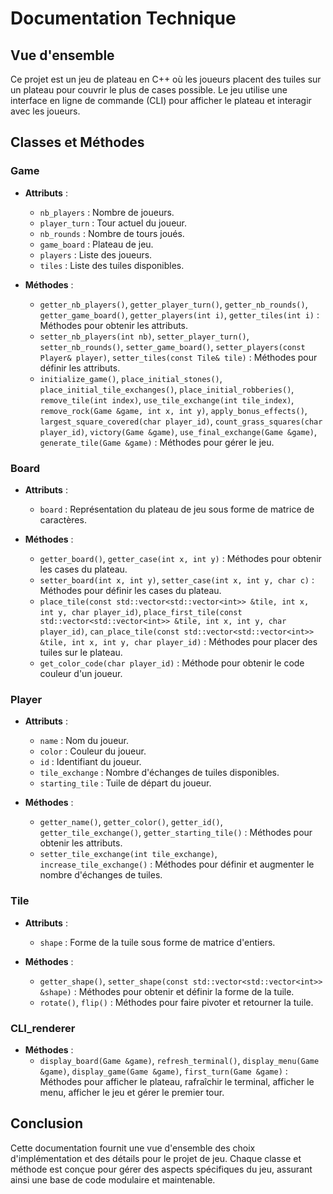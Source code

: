 # Documentation Technique

## Vue d'ensemble

Ce projet est un jeu de plateau en C++ où les joueurs placent des tuiles sur un plateau pour couvrir le plus de cases possible. Le jeu utilise une interface en ligne de commande (CLI) pour afficher le plateau et interagir avec les joueurs.

## Classes et Méthodes

### Game

- **Attributs** :
    - `nb_players` : Nombre de joueurs.
    - `player_turn` : Tour actuel du joueur.
    - `nb_rounds` : Nombre de tours joués.
    - `game_board` : Plateau de jeu.
    - `players` : Liste des joueurs.
    - `tiles` : Liste des tuiles disponibles.

- **Méthodes** :
    - `getter_nb_players()`, `getter_player_turn()`, `getter_nb_rounds()`, `getter_game_board()`, `getter_players(int i)`, `getter_tiles(int i)` : Méthodes pour obtenir les attributs.
    - `setter_nb_players(int nb)`, `setter_player_turn()`, `setter_nb_rounds()`, `setter_game_board()`, `setter_players(const Player& player)`, `setter_tiles(const Tile& tile)` : Méthodes pour définir les attributs.
    - `initialize_game()`, `place_initial_stones()`, `place_initial_tile_exchanges()`, `place_initial_robberies()`, `remove_tile(int index)`, `use_tile_exchange(int tile_index)`, `remove_rock(Game &game, int x, int y)`, `apply_bonus_effects()`, `largest_square_covered(char player_id)`, `count_grass_squares(char player_id)`, `victory(Game &game)`, `use_final_exchange(Game &game)`, `generate_tile(Game &game)` : Méthodes pour gérer le jeu.

### Board

- **Attributs** :
    - `board` : Représentation du plateau de jeu sous forme de matrice de caractères.

- **Méthodes** :
    - `getter_board()`, `getter_case(int x, int y)` : Méthodes pour obtenir les cases du plateau.
    - `setter_board(int x, int y)`, `setter_case(int x, int y, char c)` : Méthodes pour définir les cases du plateau.
    - `place_tile(const std::vector<std::vector<int>> &tile, int x, int y, char player_id)`, `place_first_tile(const std::vector<std::vector<int>> &tile, int x, int y, char player_id)`, `can_place_tile(const std::vector<std::vector<int>> &tile, int x, int y, char player_id)` : Méthodes pour placer des tuiles sur le plateau.
    - `get_color_code(char player_id)` : Méthode pour obtenir le code couleur d'un joueur.

### Player

- **Attributs** :
    - `name` : Nom du joueur.
    - `color` : Couleur du joueur.
    - `id` : Identifiant du joueur.
    - `tile_exchange` : Nombre d'échanges de tuiles disponibles.
    - `starting_tile` : Tuile de départ du joueur.

- **Méthodes** :
    - `getter_name()`, `getter_color()`, `getter_id()`, `getter_tile_exchange()`, `getter_starting_tile()` : Méthodes pour obtenir les attributs.
    - `setter_tile_exchange(int tile_exchange)`, `increase_tile_exchange()` : Méthodes pour définir et augmenter le nombre d'échanges de tuiles.

### Tile

- **Attributs** :
    - `shape` : Forme de la tuile sous forme de matrice d'entiers.

- **Méthodes** :
    - `getter_shape()`, `setter_shape(const std::vector<std::vector<int>> &shape)` : Méthodes pour obtenir et définir la forme de la tuile.
    - `rotate()`, `flip()` : Méthodes pour faire pivoter et retourner la tuile.

### CLI_renderer

- **Méthodes** :
    - `display_board(Game &game)`, `refresh_terminal()`, `display_menu(Game &game)`, `display_game(Game &game)`, `first_turn(Game &game)` : Méthodes pour afficher le plateau, rafraîchir le terminal, afficher le menu, afficher le jeu et gérer le premier tour.

## Conclusion

Cette documentation fournit une vue d'ensemble des choix d'implémentation et des détails pour le projet de jeu. Chaque classe et méthode est conçue pour gérer des aspects spécifiques du jeu, assurant ainsi une base de code modulaire et maintenable.